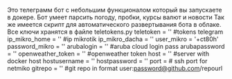 Это телеграмм бот с небольшим функционалом который вы запускаете в докере.
Бот умеет парсить погоду, пробки, курсы валют и новости
Так же имеется скрипт для автоматического развертывания бота в облаке.
Все ключи хранятся в файле
teletokens.py 
teletoken = '' #tokens telegram
ip_mikro_home = '' #ip mikrotik
ip_mikro_dacha = ''
user_mikro = '+ct80h'
password_mikro = ''
arubalogin = '' #aruba cloud login pass
arubapassword = ''
openweather_token = '' #openweather token
host = '' #server with docker host
hostusername = ''
hostpassword = ''
port =  # ssh port for netmiko
gitrepo = '' #git repo in format user:password@github.com/repourl
